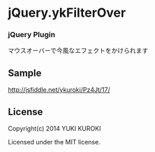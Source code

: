 # jQuery.ykFilterOver

### jQuery Plugin ###

マウスオーバーで今風なエフェクトをかけられます

## Sample
http://jsfiddle.net/ykuroki/Pz4Jt/17/


## License
Copyright(c) 2014 YUKI KUROKI

Licensed under the MIT license.  